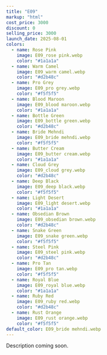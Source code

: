 ```yaml
---
title: "E09"
markup: "html"
cost_price: 3000
discount: 0
selling_price: 3000
launch_date: 2025-08-01
colors:
  - name: Rose Pink
    image: E09_rose pink.webp
    color: "#1a1a1a"
  - name: Warm Camel
    image: E09_warm camel.webp
    color: "#d2b48c"
  - name: Pro Grey
    image: E09_pro grey.webp
    color: "#f5f5f5"
  - name: Blood Maroon
    image: E09_blood maroon.webp
    color: "#1a1a1a"
  - name: Bottle Green
    image: E09_bottle green.webp
    color: "#d2b48c"
  - name: Bride Mehndi
    image: E09_bride mehndi.webp
    color: "#f5f5f5"
  - name: Butter Cream
    image: E09_butter cream.webp
    color: "#1a1a1a"
  - name: Cloud Grey
    image: E09_cloud grey.webp
    color: "#d2b48c"
  - name: Deep Black
    image: E09_deep black.webp
    color: "#f5f5f5"
  - name: Light Desert
    image: E09_light desert.webp
    color: "#1a1a1a"
  - name: Obsedian Brown
    image: E09_obsedian brown.webp
    color: "#d2b48c"
  - name: Snake Green
    image: E09_snake green.webp
    color: "#f5f5f5"
  - name: Steel Pink
    image: E09_steel pink.webp
    color: "#d2b48c"
  - name: Pro Tan
    image: E09_pro tan.webp
    color: "#f5f5f5"
  - name: Royal Blue
    image: E09_royal blue.webp
    color: "#1a1a1a"
  - name: Ruby Red
    image: E09_ruby red.webp
    color: "#d2b48c"
  - name: Rust Orange
    image: E09_rust orange.webp
    color: "#f5f5f5"
default_color: E09_bride mehndi.webp
---
```


Description coming soon.
